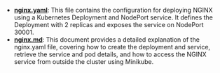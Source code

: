 - [**nginx.yaml**](https://github.com/saimanasak/kubernetes/blob/main/services/nodeport/basic-nginx/nginx.yaml): This file contains the configuration for deploying NGINX using a Kubernetes Deployment and NodePort service. It defines the Deployment with 2 replicas and exposes the service on NodePort 30001.
- [**nginx.md**](https://github.com/saimanasak/kubernetes/blob/main/services/nodeport/basic-nginx/nginx.md): This document provides a detailed explanation of the nginx.yaml file, covering how to create the deployment and service, retrieve the service and pod details, and how to access the NGINX service from outside the cluster using Minikube.